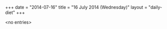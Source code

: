 +++
date = "2014-07-16"
title = "16 July 2014 (Wednesday)"
layout = "daily-diet"
+++


\<no entries\>

